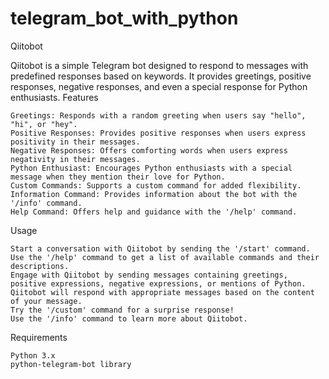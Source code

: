 # telegram_bot_with_python
Qiitobot

Qiitobot is a simple Telegram bot designed to respond to messages with predefined responses based on keywords. It provides greetings, positive responses, negative responses, and even a special response for Python enthusiasts.
Features

    Greetings: Responds with a random greeting when users say "hello", "hi", or "hey".
    Positive Responses: Provides positive responses when users express positivity in their messages.
    Negative Responses: Offers comforting words when users express negativity in their messages.
    Python Enthusiast: Encourages Python enthusiasts with a special message when they mention their love for Python.
    Custom Commands: Supports a custom command for added flexibility.
    Information Command: Provides information about the bot with the '/info' command.
    Help Command: Offers help and guidance with the '/help' command.

Usage

    Start a conversation with Qiitobot by sending the '/start' command.
    Use the '/help' command to get a list of available commands and their descriptions.
    Engage with Qiitobot by sending messages containing greetings, positive expressions, negative expressions, or mentions of Python.
    Qiitobot will respond with appropriate messages based on the content of your message.
    Try the '/custom' command for a surprise response!
    Use the '/info' command to learn more about Qiitobot.

Requirements

    Python 3.x
    python-telegram-bot library
